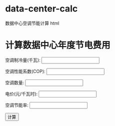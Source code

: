 # data-center-calc
数据中心空调节能计算
html
<!DOCTYPE html>
<html>
<head>
<meta charset="utf-8">
<title>计算数据中心年度节电费用</title>
</head>
<body>
<h1>计算数据中心年度节电费用</h1> 
<form>
<p>空调制冷量(千瓦): <input type="text" id="cooling_capacity"></p> 
<p>空调性能系数(COP): <input type="text" id="cop"></p>
<p>空调数量: <input type="text" id="ac_num"></p>
<p>电价(元/千瓦时): <input type="text" id="elec_price"></p>
<p>空调节能率: <input type="text" id="ac_eff"></p>
<p><button type="button" onclick="calculate()">计算</button></p>
</form>
<div id="output"></div>

<script>
function calculate() {
  // 获取用户输入
  var cooling_capacity = document.querySelector('#cooling_capacity').value; 
  var cop = document.querySelector('#cop').value;
  var ac_num = document.querySelector('#ac_num').value;
  var elec_price = document.querySelector('#elec_price').value;
  var ac_eff = document.querySelector('#ac_eff').value;
  
  // 计算年耗电量、年度电费、节省电量和节省电费
  // ......
  
  // 将结果输出到HTML页面
  document.querySelector('#output').innerText = '';
  document.querySelector('#output').innerText += '数据中心一年总耗电量:' + elec_year + '千瓦时\n';
  // ......
}
</script>
</body>
</html>
